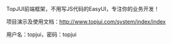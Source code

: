 TopJUI前端框架，不用写JS代码的EasyUI，专注你的业务开发！

项目演示及使用文档：http://www.topjui.com/system/index/index

用户名：topjui，密码：topjui